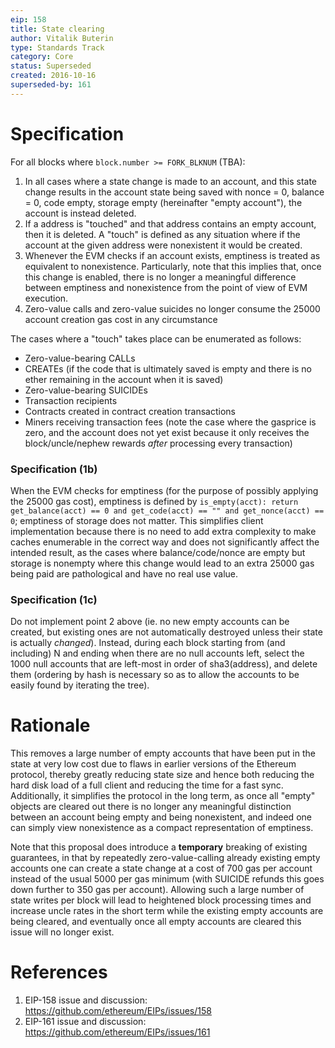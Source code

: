 ```yaml
---
eip: 158
title: State clearing
author: Vitalik Buterin
type: Standards Track
category: Core
status: Superseded
created: 2016-10-16
superseded-by: 161
---
```


# Specification

For all blocks where `block.number >= FORK_BLKNUM` (TBA):

1. In all cases where a state change is made to an account, and this state change results in the account state being saved with nonce = 0, balance = 0, code empty, storage empty (hereinafter "empty account"), the account is instead deleted.
2. If a address is "touched" and that address contains an empty account, then it is deleted. A "touch" is defined as any situation where if the account at the given address were nonexistent it would be created.
3. Whenever the EVM checks if an account exists, emptiness is treated as equivalent to nonexistence. Particularly, note that this implies that, once this change is enabled, there is no longer a meaningful difference between emptiness and nonexistence from the point of view of EVM execution.
4. Zero-value calls and zero-value suicides no longer consume the 25000 account creation gas cost in any circumstance

The cases where a "touch" takes place can be enumerated as follows:

- Zero-value-bearing CALLs
- CREATEs (if the code that is ultimately saved is empty and there is no ether remaining in the account when it is saved)
- Zero-value-bearing SUICIDEs
- Transaction recipients
- Contracts created in contract creation transactions
- Miners receiving transaction fees (note the case where the gasprice is zero, and the account does not yet exist because it only receives the block/uncle/nephew rewards _after_ processing every transaction)

### Specification (1b)

When the EVM checks for emptiness (for the purpose of possibly applying the 25000 gas cost), emptiness is defined by `is_empty(acct): return get_balance(acct) == 0 and get_code(acct) == "" and get_nonce(acct) == 0`; emptiness of storage does not matter. This simplifies client implementation because there is no need to add extra complexity to make caches enumerable in the correct way and does not significantly affect the intended result, as the cases where balance/code/nonce are empty but storage is nonempty where this change would lead to an extra 25000 gas being paid are pathological and have no real use value.

### Specification (1c)

Do not implement point 2 above (ie. no new empty accounts can be created, but existing ones are not automatically destroyed unless their state is actually _changed_). Instead, during each block starting from (and including) N and ending when there are no null accounts left, select the 1000 null accounts that are left-most in order of sha3(address), and delete them (ordering by hash is necessary so as to allow the accounts to be easily found by iterating the tree).

# Rationale

This removes a large number of empty accounts that have been put in the state at very low cost due to flaws in earlier versions of the Ethereum protocol, thereby greatly reducing state size and hence both reducing the hard disk load of a full client and reducing the time for a fast sync. Additionally, it simplifies the protocol in the long term, as once all "empty" objects are cleared out there is no longer any meaningful distinction between an account being empty and being nonexistent, and indeed one can simply view nonexistence as a compact representation of emptiness.

Note that this proposal does introduce a **temporary** breaking of existing guarantees, in that by repeatedly zero-value-calling already existing empty accounts one can create a state change at a cost of 700 gas per account instead of the usual 5000 per gas minimum (with SUICIDE refunds this goes down further to 350 gas per account). Allowing such a large number of state writes per block will lead to heightened block processing times and increase uncle rates in the short term while the existing empty accounts are being cleared, and eventually once all empty accounts are cleared this issue will no longer exist.

# References

1. EIP-158 issue and discussion: https://github.com/ethereum/EIPs/issues/158
2. EIP-161 issue and discussion: https://github.com/ethereum/EIPs/issues/161
